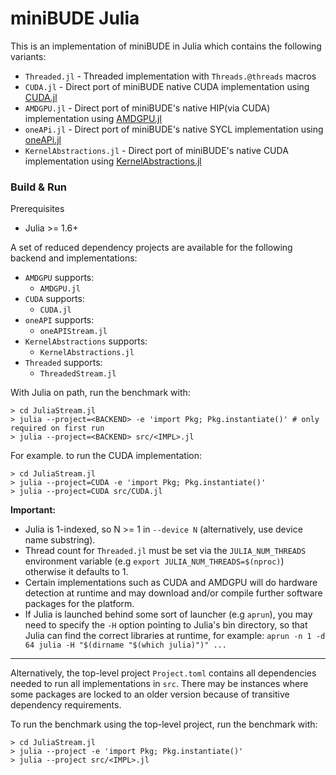 miniBUDE Julia
==============

This is an implementation of miniBUDE in Julia which contains the following variants:

 * `Threaded.jl` - Threaded implementation with `Threads.@threads` macros
 * `CUDA.jl` - Direct port of miniBUDE native CUDA implementation using [CUDA.jl](https://github.com/JuliaGPU/CUDA.jl)
 * `AMDGPU.jl` - Direct port of miniBUDE's native HIP(via CUDA) implementation using [AMDGPU.jl](https://github.com/JuliaGPU/AMDGPU.jl)
 * `oneAPi.jl` - Direct port of miniBUDE's native SYCL implementation using [oneAPi.jl](https://github.com/JuliaGPU/oneAPI.jl)
 * `KernelAbstractions.jl` - Direct port of miniBUDE's native CUDA implementation using [KernelAbstractions.jl](https://github.com/JuliaGPU/KernelAbstractions.jl)

### Build & Run

Prerequisites

 * Julia >= 1.6+

A set of reduced dependency projects are available for the following backend and implementations:

 * `AMDGPU` supports:
   - `AMDGPU.jl`
 * `CUDA` supports:
   - `CUDA.jl`
 * `oneAPI` supports:
   - `oneAPIStream.jl`  
 * `KernelAbstractions` supports:
   - `KernelAbstractions.jl`
 * `Threaded` supports:
   - `ThreadedStream.jl`
    
With Julia on path, run the benchmark with:

```shell
> cd JuliaStream.jl
> julia --project=<BACKEND> -e 'import Pkg; Pkg.instantiate()' # only required on first run
> julia --project=<BACKEND> src/<IMPL>.jl
```

For example. to run the CUDA implementation:

```shell
> cd JuliaStream.jl
> julia --project=CUDA -e 'import Pkg; Pkg.instantiate()' 
> julia --project=CUDA src/CUDA.jl
```

**Important:**
 * Julia is 1-indexed, so N >= 1 in `--device N` (alternatively, use device name substring).
 * Thread count for `Threaded.jl` must be set via the `JULIA_NUM_THREADS` environment variable (e.g `export JULIA_NUM_THREADS=$(nproc)`) otherwise it defaults to 1.
 * Certain implementations such as CUDA and AMDGPU will do hardware detection at runtime and may download and/or compile further software packages for the platform.
 * If Julia is launched behind some sort of launcher (e.g `aprun`), you may need to specify the `-H` option pointing to Julia's bin directory, so that Julia can find the correct libraries at runtime, for example: `aprun -n 1 -d 64 julia -H "$(dirname "$(which julia)")" ... `
***

Alternatively, the top-level project `Project.toml` contains all dependencies needed to run all implementations in `src`.
There may be instances where some packages are locked to an older version because of transitive dependency requirements.

To run the benchmark using the top-level project, run the benchmark with:
```shell
> cd JuliaStream.jl
> julia --project -e 'import Pkg; Pkg.instantiate()'  
> julia --project src/<IMPL>.jl
```
